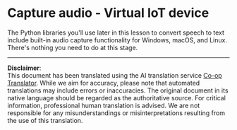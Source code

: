 <!--
CO_OP_TRANSLATOR_METADATA:
{
  "original_hash": "e4f2925acb211765889c3b51b9116ceb",
  "translation_date": "2025-08-28T19:27:52+00:00",
  "source_file": "6-consumer/lessons/1-speech-recognition/virtual-device-audio.md",
  "language_code": "en"
}
-->
# Capture audio - Virtual IoT device

The Python libraries you'll use later in this lesson to convert speech to text include built-in audio capture functionality for Windows, macOS, and Linux. There's nothing you need to do at this stage.

---

**Disclaimer**:  
This document has been translated using the AI translation service [Co-op Translator](https://github.com/Azure/co-op-translator). While we aim for accuracy, please note that automated translations may include errors or inaccuracies. The original document in its native language should be regarded as the authoritative source. For critical information, professional human translation is advised. We are not responsible for any misunderstandings or misinterpretations resulting from the use of this translation.